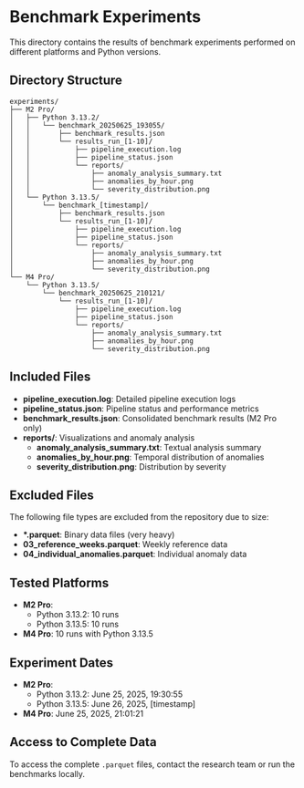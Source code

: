 # Benchmark Experiments

This directory contains the results of benchmark experiments performed on different platforms and Python versions.

## Directory Structure

```
experiments/
├── M2 Pro/
│   ├── Python 3.13.2/
│   │   └── benchmark_20250625_193055/
│   │       ├── benchmark_results.json
│   │       └── results_run_[1-10]/
│   │           ├── pipeline_execution.log
│   │           ├── pipeline_status.json
│   │           └── reports/
│   │               ├── anomaly_analysis_summary.txt
│   │               ├── anomalies_by_hour.png
│   │               └── severity_distribution.png
│   └── Python 3.13.5/
│       └── benchmark_[timestamp]/
│           ├── benchmark_results.json
│           └── results_run_[1-10]/
│               ├── pipeline_execution.log
│               ├── pipeline_status.json
│               └── reports/
│                   ├── anomaly_analysis_summary.txt
│                   ├── anomalies_by_hour.png
│                   └── severity_distribution.png
└── M4 Pro/
    └── Python 3.13.5/
        └── benchmark_20250625_210121/
            └── results_run_[1-10]/
                ├── pipeline_execution.log
                ├── pipeline_status.json
                └── reports/
                    ├── anomaly_analysis_summary.txt
                    ├── anomalies_by_hour.png
                    └── severity_distribution.png
```

## Included Files

- **pipeline_execution.log**: Detailed pipeline execution logs
- **pipeline_status.json**: Pipeline status and performance metrics
- **benchmark_results.json**: Consolidated benchmark results (M2 Pro only)
- **reports/**: Visualizations and anomaly analysis
  - **anomaly_analysis_summary.txt**: Textual analysis summary
  - **anomalies_by_hour.png**: Temporal distribution of anomalies
  - **severity_distribution.png**: Distribution by severity

## Excluded Files

The following file types are excluded from the repository due to size:
- **\*.parquet**: Binary data files (very heavy)
- **03_reference_weeks.parquet**: Weekly reference data
- **04_individual_anomalies.parquet**: Individual anomaly data

## Tested Platforms

- **M2 Pro**: 
  - Python 3.13.2: 10 runs
  - Python 3.13.5: 10 runs
- **M4 Pro**: 10 runs with Python 3.13.5

## Experiment Dates

- **M2 Pro**: 
  - Python 3.13.2: June 25, 2025, 19:30:55
  - Python 3.13.5: June 26, 2025, [timestamp]
- **M4 Pro**: June 25, 2025, 21:01:21

## Access to Complete Data

To access the complete `.parquet` files, contact the research team or run the benchmarks locally.
